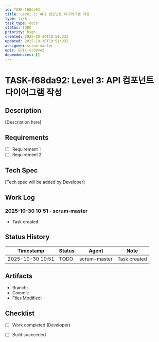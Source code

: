 ```yaml
---
id: TASK-f68da92
title: Level 3: API 컴포넌트 다이어그램 작성
type: task
task_type: docs
status: TODO
priority: high
created: 2025-10-30T10:51:23Z
updated: 2025-10-30T10:51:23Z
assignee: scrum-master
epic: EPIC-cc084e2
dependencies: []
---
```


# TASK-f68da92: Level 3: API 컴포넌트 다이어그램 작성

## Description

[Description here]

## Requirements

- [ ] Requirement 1
- [ ] Requirement 2

## Tech Spec

[Tech spec will be added by Developer]

## Work Log

### 2025-10-30 10:51 - scrum-master
- Task created

## Status History

| Timestamp | Status | Agent | Note |
|-----------|--------|-------|------|
| 2025-10-30 10:51 | TODO | scrum-master | Task created |

## Artifacts

- Branch:
- Commit:
- Files Modified:

## Checklist

- [ ] Work completed (Developer)
- [ ] Build succeeded

